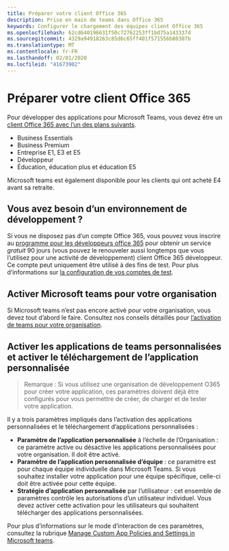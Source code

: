 ```yaml
---
title: Préparer votre client Office 365
description: Prise en main de teams dans Office 365
keywords: Configurer le chargement des équipes client Office 365
ms.openlocfilehash: 62cd640196631f50c72762253ff1bd75a143337d
ms.sourcegitcommit: 4329a94918263c85d6c65ff401f571556b80307b
ms.translationtype: MT
ms.contentlocale: fr-FR
ms.lasthandoff: 02/01/2020
ms.locfileid: "41673902"
---
```

# <a name="prepare-your-office-365-tenant"></a>Préparer votre client Office 365

Pour développer des applications pour Microsoft Teams, vous devez être un [client Office 365 avec l’un des plans suivants](https://products.office.com/business/compare-more-office-365-for-business-plans).

* Business Essentials
* Business Premium
* Entreprise E1, E3 et E5
* Développeur
* Éducation, éducation plus et éducation E5

Microsoft teams est également disponible pour les clients qui ont acheté E4 avant sa retraite.

## <a name="just-need-a-development-environment"></a>Vous avez besoin d’un environnement de développement ?

Si vous ne disposez pas d’un compte Office 365, vous pouvez vous inscrire au [programme pour les développeurs office 365](https://dev.office.com/devprogram) pour obtenir un service *gratuit* 90 jours (vous pouvez le renouveler aussi longtemps que vous l’utilisez pour une activité de développement) client Office 365 développeur. Ce compte peut uniquement être utilisé à des fins de test. Pour plus d’informations sur [la configuration de vos comptes de test](https://support.office.com/article/Add-users-individually-or-in-bulk-to-Office-365-Admin-Help-1970f7d6-03b5-442f-b385-5880b9c256ec?ui=en-US&rs=en-US&ad=US).

## <a name="enable-microsoft-teams-for-your-organization"></a>Activer Microsoft teams pour votre organisation

Si Microsoft teams n’est pas encore activé pour votre organisation, vous devez tout d’abord le faire. Consultez nos conseils détaillés pour [l’activation de teams pour votre organisation](/microsoftteams/how-to-roll-out-teams).

## <a name="enable-custom-teams-apps-and-turn-on-custom-app-uploading"></a>Activer les applications de teams personnalisées et activer le téléchargement de l’application personnalisée

> Remarque : Si vous utilisez une organisation de développement O365 pour créer votre application, ces paramètres doivent déjà être configurés pour vous permettre de créer, de charger et de tester votre application.

Il y a trois paramètres impliqués dans l’activation des applications personnalisées et le téléchargement d’applications personnalisées :

* **Paramètre de l’application personnalisée** à l’échelle de l’Organisation : ce paramètre active ou désactive les applications personnalisées pour votre organisation. Il doit être activé. 
* **Paramètre de l’application personnalisée d’équipe** : ce paramètre est pour chaque équipe individuelle dans Microsoft Teams. Si vous souhaitez installer votre application pour une équipe spécifique, celle-ci doit être activée pour cette équipe.
* **Stratégie d’application personnalisée** par l’utilisateur : cet ensemble de paramètres contrôle les autorisations d’un utilisateur individuel. Vous devez activer cette activation pour les utilisateurs qui souhaitent télécharger des applications personnalisées.

Pour plus d’informations sur le mode d’interaction de ces paramètres, consultez la rubrique [Manage Custom App Policies and Settings in Microsoft teams](/MicrosoftTeams/teams-custom-app-policies-and-settings).
